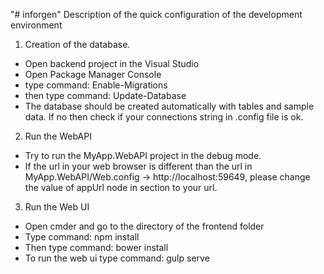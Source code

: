 "# inforgen" 
Description of the quick configuration of the development environment

1. Creation of the database.
* Open backend project in the Visual Studio
* Open Package Manager Console 
* type command: Enable-Migrations
* then type command: Update-Database
* The database should be created automatically with tables and sample data.
If no then check if your connections string in .config file is ok.

2. Run the WebAPI
* Try to run the MyApp.WebAPI project in the debug mode.
* If the url in your web browser is different than the url in MyApp.WebAPI/Web.config -> http://localhost:59649, please change the value of appUrl node in <appSettings> section to your url.

3. Run the Web UI
* Open cmder and go to the directory of the frontend folder
* Type command: npm install
* Then type command: bower install
* To run the web ui type command: gulp serve